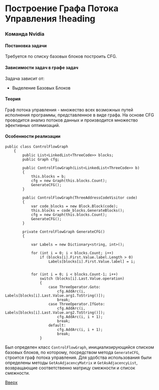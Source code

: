 # Построение Графа Потока Управления !heading

### Команда Nvidia

#### Постановка задачи
Требуется по списку базовых блоков построить CFG.

#### Зависимости задач в графе задач
Задача зависит от:
- Выделение Базовых Блоков

#### Теория
Граф потока управления - множество всех возможных путей исполнения программы, представленное в виде графa. На основе CFG проводится анализ потоков данных и производится множество эфективных оптимизаций.

#### Особенности реализации
```
public class ControlFlowGraph
    {
        public List<LinkedList<ThreeCode>> blocks;
        public Graph cfg;
        
        public ControlFlowGraph(List<LinkedList<ThreeCode>> b)
        {
            this.blocks = b;
            cfg = new Graph(this.blocks.Count);
            GenerateCFG();
        }

        public ControlFlowGraph(ThreeAddressCodeVisitor code)
        {
            var code_blocks = new Block.Block(code);
            this.blocks = code_blocks.GenerateBlocks();
            cfg = new Graph(this.blocks.Count);
            GenerateCFG();
        }

        private ControlFlowGraph GenerateCFG()
        {

            var Labels = new Dictionary<string, int>();

            for (int i = 0; i < blocks.Count; i++)
                if (blocks[i].First.Value.label.Length > 0)
                    Labels[blocks[i].First.Value.label] = i;


            for (int i = 0; i < blocks.Count-1; i++)
                switch (blocks[i].Last.Value.operation)
                {
                    case ThreeOperator.Goto:
                        cfg.AddArc(i, Labels[blocks[i].Last.Value.arg1.ToString()]);
                        break;
                    case ThreeOperator.IfGoto:
                        cfg.AddArc(i, Labels[blocks[i].Last.Value.arg2.ToString()]);
                        cfg.AddArc(i, i + 1);
                        break;
                    default:
                        cfg.AddArc(i, i + 1);
                        break;
                }
```
Был определен класс `ControlFlowGraph`, инициализирующийся списком базовых блоков, по которому, посредством метода `GenerateCFG`, строится граф потока управления. Для удобства использования были определены методы `GetAsAdjacencyMatrix` и `GetAsAdjacencyList`, возвращающие соответственно матрицу смежности и список смежности.

[Вверх](#содержание)